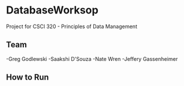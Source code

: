 # DatabaseWorksop
Project for CSCI 320 - Principles of Data Management

## Team

-Greg Godlewski
-Saakshi D'Souza
-Nate Wren
-Jeffery Gassenheimer

## How to Run
